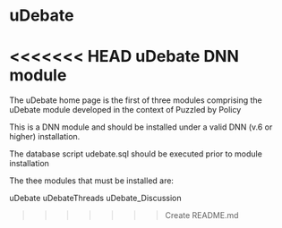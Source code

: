 uDebate
=======

<<<<<<< HEAD
uDebate DNN module
=======
The uDebate home page is the first of three modules comprising the uDebate module developed in the context of Puzzled by Policy


This is a DNN module and should be installed under a valid DNN (v.6 or higher) installation.

The database script udebate.sql should be executed prior to module installation

The thee modules that must be installed are:

  uDebate
  uDebateThreads
  uDebate_Discussion
>>>>>>> Create README.md
